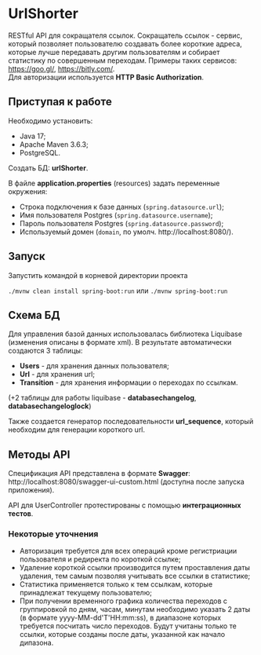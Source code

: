 # UrlShorter
RESTful API для сокращателя ссылок. Сокращатель ссылок - 
сервис, который позволяет пользователю создавать более 
короткие адреса, которые лучше передавать другим 
пользователям и собирает статистику по совершенным 
переходам. Примеры таких сервисов: https://goo.gl/, 
https://bitly.com/.  
Для авторизации используется **HTTP Basic Authorization**.
## Приступая к работе
Необходимо установить:
* Java 17;
* Apache Maven 3.6.3;
* PostgreSQL.

Cоздать БД: **urlShorter**.

В файле **application.properties** (resources) задать переменные окружения:
* Строка подключения к базе данных (`spring.datasource.url`);
* Имя пользователя Postgres (`spring.datasource.username`);
* Пароль пользователя Postgres (`spring.datasource.password`);
* Используемый домен (`domain`, по умолч. http://localhost:8080/).

## Запуск
Запустить командой в корневой директории проекта

`./mvnw clean install spring-boot:run` или `./mvnw spring-boot:run`

## Схема БД
Для управления базой данных использовалась библиотека Liquibase
(изменения описаны в формате xml). В результате автоматически создаются 3 таблицы:
* **Users** - для хранения данных пользователя;
* **Url** - для хранения url;
* **Transition** - для хранения информации о переходах по ссылкам.

(+2 таблицы для работы liquibase - **databasechangelog**, **databasechangeloglock**)

Также создается генератор последовательности **url_sequence**, который необходим для 
генерации короткого url.

## Методы API
Спецификация API представлена в формате **Swagger**: http://localhost:8080/swagger-ui-custom.html (доступна после
запуска приложения).

API для UserController протестированы с помощью **интеграционных тестов**.

### Некоторые уточнения
* Авторизация требуется для всех операций кроме регистриации пользователя и редиректа по короткой ссылке;
* Удаление короткой ссылки производится путем проставления даты удаления, тем самым 
позволяя учитывать все ссылки в статистике;
* Статистика применяется только к тем ссылкам, которые принадлежат
текущему пользователю;
* При получении временного графика количества переходов с группировкой 
по дням, часам, минутам необходимо указать 2 даты (в формате yyyy-MM-dd'T'HH:mm:ss), в диапазоне которых 
требуется посчитать число переходов. Будут учитаны только те ссылки, которые созданы после даты, указанной как 
начало дипазона.
